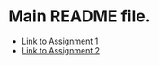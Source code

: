 # Main README file.

- [Link to Assignment 1](https://github.com/Hint1k/homework/tree/submission/Task1)
- [Link to Assignment 2](https://github.com/Hint1k/homework/tree/submission2/Task2)